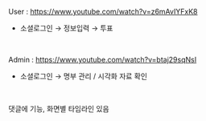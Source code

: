 User : https://www.youtube.com/watch?v=z6mAvIYFxK8

- 소셜로그인 → 정보입력 → 투표

</br>

Admin : https://www.youtube.com/watch?v=btaj29sqNsI

- 소셜로그인 → 명부 관리 / 시각화 자료 확인

</br>

댓글에 기능, 화면별 타임라인 있음
